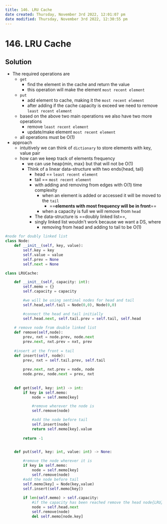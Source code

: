 ```yaml
---
title: 146. LRU Cache
date created: Thursday, November 3rd 2022, 12:01:07 pm
date modified: Thursday, November 3rd 2022, 12:30:55 pm
---
```


# 146. LRU Cache

## Solution

- The required operations are
	- `get`
		- find the element in the cache and return the value
		- this operation will make the element `most recent element`
	- `put`
		- add element to cache, making it the `most recent element`
		- after adding if the cache capacity is exceed we need to remove `least recent element`
	- based on the above two main operations we also have two more operations
		- remove `least recent element`
		- update/make element `most recent element`
	- all operations must be O(1)
- approach
	- intuitively we can think of `dictionary` to store elements with key, value pair
	- how can we keep track of elements frequency
		- we can use heap{min, max} but that will not be O(1)
		- Think of a linear data-structure with two ends{head, tail}
			- head == `least recent element`
			- tail == `most recent element`
			- with adding and removing from edges with O(1) time complexity
				- when an element is added or accessed it will be moved to the `tail`
					- ==**elements with most frequency will be in front**==
				- when a capacity is full we will remove from `head`
			- The data-structure is ==doubly linked list==,
			- singly linked list wouldn't work because we want a DS, where
				- removing from head and adding to tail to be O(1)

```python
#node for doubly linked list
class Node:
    def __init__(self, key, value):
        self.key = key
        self.value = value
        self.prev = None
        self.next = None

class LRUCache:

    def __init__(self, capacity: int):
        self.memo = {}
        self.capacity = capacity

		#we will be using sentinal nodes for head and tail
        self.head,self.tail = Node(0,0), Node(0,0)

		#connect the head and tail initially 
        self.head.next, self.tail.prev = self.tail, self.head
    
    # remove node from double linked list
    def remove(self,node):
        prev, nxt = node.prev, node.next
        prev.next, nxt.prev = nxt, prev
    
    #insert at the front = tail
    def insert(self, node):
        prev, nxt = self.tail.prev, self.tail
        
        prev.next, nxt.prev = node, node
        node.prev, node.next = prev, nxt
        
        
    def get(self, key: int) -> int:
        if key in self.memo:
            node = self.memo[key]

			#remove wherever the node is
            self.remove(node)

			#add the node before tail
            self.insert(node)
            return self.memo[key].value
        
        return -1
        

    def put(self, key: int, value: int) -> None:

		#remove the node wherever it is
        if key in self.memo:
            node = self.memo[key]
            self.remove(node)
        #add the node before tail
        self.memo[key] = Node(key,value)
        self.insert(self.memo[key])
        
        if len(self.memo) > self.capacity:
		    #if the capacity has been reached remove the head node{LRU}
            node = self.head.next
            self.remove(node)
            del self.memo[node.key]
```
